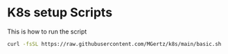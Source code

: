 # K8s setup Scripts

This is how to run the script

```bash
curl -fsSL https://raw.githubusercontent.com/MGertz/k8s/main/basic.sh | sudo sh
```